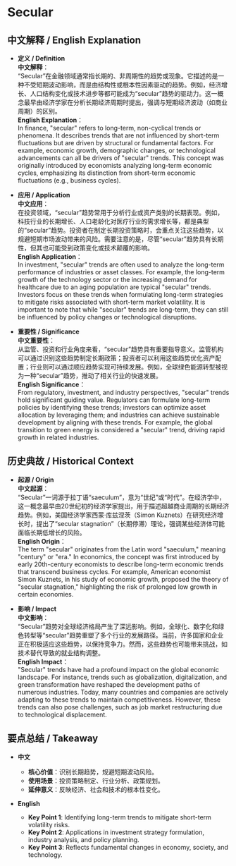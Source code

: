 # Secular

## 中文解释 / English Explanation

* **定义 / Definition**  
  **中文解释**：  
  “Secular”在金融领域通常指长期的、非周期性的趋势或现象。它描述的是一种不受短期波动影响，而是由结构性或根本性因素驱动的趋势。例如，经济增长、人口结构变化或技术进步等都可能成为“secular”趋势的驱动力。这一概念最早由经济学家在分析长期经济周期时提出，强调与短期经济波动（如商业周期）的区别。  
  **English Explanation**：  
  In finance, "secular" refers to long-term, non-cyclical trends or phenomena. It describes trends that are not influenced by short-term fluctuations but are driven by structural or fundamental factors. For example, economic growth, demographic changes, or technological advancements can all be drivers of "secular" trends. This concept was originally introduced by economists analyzing long-term economic cycles, emphasizing its distinction from short-term economic fluctuations (e.g., business cycles).

* **应用 / Application**  
  **中文应用**：  
  在投资领域，“secular”趋势常用于分析行业或资产类别的长期表现。例如，科技行业的长期增长、人口老龄化对医疗行业的需求增长等，都是典型的“secular”趋势。投资者在制定长期投资策略时，会重点关注这些趋势，以规避短期市场波动带来的风险。需要注意的是，尽管“secular”趋势具有长期性，但其也可能受到政策变化或技术颠覆的影响。  
  **English Application**：  
  In investment, "secular" trends are often used to analyze the long-term performance of industries or asset classes. For example, the long-term growth of the technology sector or the increasing demand for healthcare due to an aging population are typical "secular" trends. Investors focus on these trends when formulating long-term strategies to mitigate risks associated with short-term market volatility. It is important to note that while "secular" trends are long-term, they can still be influenced by policy changes or technological disruptions.

* **重要性 / Significance**  
  **中文重要性**：  
  从监管、投资和行业角度来看，“secular”趋势具有重要指导意义。监管机构可以通过识别这些趋势制定长期政策；投资者可以利用这些趋势优化资产配置；行业则可以通过顺应趋势实现可持续发展。例如，全球绿色能源转型被视为一种“secular”趋势，推动了相关行业的快速发展。  
  **English Significance**：  
  From regulatory, investment, and industry perspectives, "secular" trends hold significant guiding value. Regulators can formulate long-term policies by identifying these trends; investors can optimize asset allocation by leveraging them; and industries can achieve sustainable development by aligning with these trends. For example, the global transition to green energy is considered a "secular" trend, driving rapid growth in related industries.

## 历史典故 / Historical Context

* **起源 / Origin**  
  **中文起源**：  
  “Secular”一词源于拉丁语“saeculum”，意为“世纪”或“时代”。在经济学中，这一概念最早由20世纪初的经济学家提出，用于描述超越商业周期的长期经济趋势。例如，美国经济学家西蒙·库兹涅茨（Simon Kuznets）在研究经济增长时，提出了“secular stagnation”（长期停滞）理论，强调某些经济体可能面临长期低增长的风险。  
  **English Origin**：  
  The term "secular" originates from the Latin word "saeculum," meaning "century" or "era." In economics, the concept was first introduced by early 20th-century economists to describe long-term economic trends that transcend business cycles. For example, American economist Simon Kuznets, in his study of economic growth, proposed the theory of "secular stagnation," highlighting the risk of prolonged low growth in certain economies.

* **影响 / Impact**  
  **中文影响**：  
  “Secular”趋势对全球经济格局产生了深远影响。例如，全球化、数字化和绿色转型等“secular”趋势重塑了多个行业的发展路径。当前，许多国家和企业正在积极适应这些趋势，以保持竞争力。然而，这些趋势也可能带来挑战，如技术替代导致的就业结构调整。  
  **English Impact**：  
  "Secular" trends have had a profound impact on the global economic landscape. For instance, trends such as globalization, digitalization, and green transformation have reshaped the development paths of numerous industries. Today, many countries and companies are actively adapting to these trends to maintain competitiveness. However, these trends can also pose challenges, such as job market restructuring due to technological displacement.

## 要点总结 / Takeaway

* **中文**  
  - **核心价值**：识别长期趋势，规避短期波动风险。  
  - **使用场景**：投资策略制定、行业分析、政策规划。  
  - **延伸意义**：反映经济、社会和技术的根本性变化。  

* **English**  
  - **Key Point 1**: Identifying long-term trends to mitigate short-term volatility risks.  
  - **Key Point 2**: Applications in investment strategy formulation, industry analysis, and policy planning.  
  - **Key Point 3**: Reflects fundamental changes in economy, society, and technology.